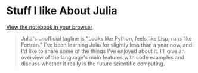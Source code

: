 # Stuff I like About Julia

[View the notebook in your browser](https://nbviewer.jupyter.org/github/Hasnep/stuff-i-like-about-julia/blob/master/stuff-i-like-about-julia.ipynb)

> Julia's unofficial tagline is "Looks like Python, feels like Lisp, runs like Fortran."
> I've been learning Julia for slightly less than a year now, and I'd like to share some of the things I've enjoyed about it.
> I'll give an overview of the language's main features with code examples and discuss whether it really is the future scientific computing.
